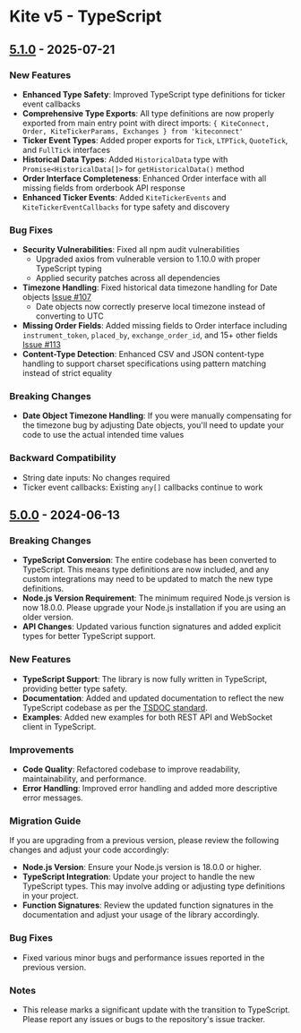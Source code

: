 # Kite v5 - TypeScript

## [5.1.0] - 2025-07-21

### New Features

- **Enhanced Type Safety**: Improved TypeScript type definitions for ticker event callbacks
- **Comprehensive Type Exports**: All type definitions are now properly exported from main entry point with direct imports: `{ KiteConnect, Order, KiteTickerParams, Exchanges } from 'kiteconnect'`
- **Ticker Event Types**: Added proper exports for `Tick`, `LTPTick`, `QuoteTick`, and `FullTick` interfaces
- **Historical Data Types**: Added `HistoricalData` type with `Promise<HistoricalData[]>` for `getHistoricalData()` method
- **Order Interface Completeness**: Enhanced Order interface with all missing fields from orderbook API response
- **Enhanced Ticker Events**: Added `KiteTickerEvents` and `KiteTickerEventCallbacks` for type safety and discovery

### Bug Fixes

- **Security Vulnerabilities**: Fixed all npm audit vulnerabilities
  - Upgraded axios from vulnerable version to 1.10.0 with proper TypeScript typing
  - Applied security patches across all dependencies
- **Timezone Handling**: Fixed historical data timezone handling for Date objects [Issue #107](https://github.com/zerodha/kiteconnectjs/issues/107)
  - Date objects now correctly preserve local timezone instead of converting to UTC
- **Missing Order Fields**: Added missing fields to Order interface including `instrument_token`, `placed_by`, `exchange_order_id`, and 15+ other fields [Issue #113](https://github.com/zerodha/kiteconnectjs/issues/113)
- **Content-Type Detection**: Enhanced CSV and JSON content-type handling to support charset specifications using pattern matching instead of strict equality

### Breaking Changes

- **Date Object Timezone Handling**: If you were manually compensating for the timezone bug by adjusting Date objects, you'll need to update your code to use the actual intended time values

### Backward Compatibility

- String date inputs: No changes required
- Ticker event callbacks: Existing `any[]` callbacks continue to work

## [5.0.0] - 2024-06-13

### Breaking Changes

- **TypeScript Conversion**: The entire codebase has been converted to TypeScript. This means type definitions are now included, and any custom integrations may need to be updated to match the new type definitions.
- **Node.js Version Requirement**: The minimum required Node.js version is now 18.0.0. Please upgrade your Node.js installation if you are using an older version.
- **API Changes**: Updated various function signatures and added explicit types for better TypeScript support.

### New Features

- **TypeScript Support**: The library is now fully written in TypeScript, providing better type safety.
- **Documentation**: Added and updated documentation to reflect the new TypeScript codebase as per the [TSDOC standard](https://tsdoc.org/).
- **Examples**: Added new examples for both REST API and WebSocket client in TypeScript.

### Improvements

- **Code Quality**: Refactored codebase to improve readability, maintainability, and performance.
- **Error Handling**: Improved error handling and added more descriptive error messages.

### Migration Guide

If you are upgrading from a previous version, please review the following changes and adjust your code accordingly:

- **Node.js Version**: Ensure your Node.js version is 18.0.0 or higher.
- **TypeScript Integration**: Update your project to handle the new TypeScript types. This may involve adding or adjusting type definitions in your project.
- **Function Signatures**: Review the updated function signatures in the documentation and adjust your usage of the library accordingly.

### Bug Fixes

- Fixed various minor bugs and performance issues reported in the previous version.

### Notes

- This release marks a significant update with the transition to TypeScript. Please report any issues or bugs to the repository's issue tracker.

[5.1.0]: https://github.com/zerodha/kiteconnectjs/releases/tag/v5.1.0
[5.0.0]: https://github.com/zerodha/kiteconnectjs/releases/tag/v5.0.0
